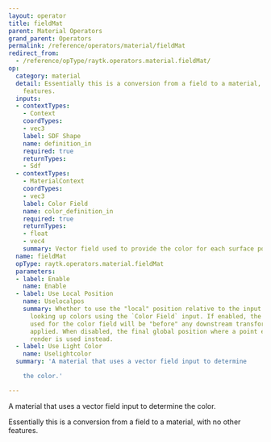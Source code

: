 ```yaml
---
layout: operator
title: fieldMat
parent: Material Operators
grand_parent: Operators
permalink: /reference/operators/material/fieldMat
redirect_from:
  - /reference/opType/raytk.operators.material.fieldMat/
op:
  category: material
  detail: Essentially this is a conversion from a field to a material, with no other
    features.
  inputs:
  - contextTypes:
    - Context
    coordTypes:
    - vec3
    label: SDF Shape
    name: definition_in
    required: true
    returnTypes:
    - Sdf
  - contextTypes:
    - MaterialContext
    coordTypes:
    - vec3
    label: Color Field
    name: color_definition_in
    required: true
    returnTypes:
    - float
    - vec4
    summary: Vector field used to provide the color for each surface point.
  name: fieldMat
  opType: raytk.operators.material.fieldMat
  parameters:
  - label: Enable
    name: Enable
  - label: Use Local Position
    name: Uselocalpos
    summary: Whether to use the "local" position relative to the input shape when
      looking up colors using the `Color Field` input. If enabled, the coordinates
      used for the color field will be "before" any downstream transformations are
      applied. When disabled, the final global position where a point ends up in the
      render is used instead.
  - label: Use Light Color
    name: Uselightcolor
  summary: 'A material that uses a vector field input to determine

    the color.'

---
```



A material that uses a vector field input to determine
the color.

Essentially this is a conversion from a field to a material, with no other features.